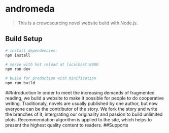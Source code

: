 # andromeda

> This is a crowdsourcing novel website bulid with Node.js.

## Build Setup

``` bash
# install dependencies
npm install

# serve with hot reload at localhost:8080
npm run dev

# build for production with minification
npm run build
```
##Introduction
In onder to meet the increasing demands of fragmented reading, we bulid a website to make it possible for people to do cooperative writing. Traditionaly, novels are usually published by one author, but now everyone can be the contributor of the story. We fork the story and write the branches of it, intergrating our originality and passion to build unlimited plots. Recommendation algorithm is applied to the site, which helps to present the highest quality content to readers.
##Supports


